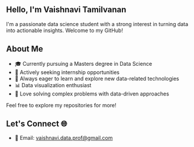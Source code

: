 ## Hello, I'm Vaishnavi Tamilvanan

I'm a passionate data science student with a strong interest in turning data into actionable insights. Welcome to my GitHub!

## About Me
- 🎓 Currently pursuing a Masters degree in Data Science
- 💼 Actively seeking internship opportunities
- 🌱 Always eager to learn and explore new data-related technologies
- 📊 Data visualization enthusiast
- 🧠 Love solving complex problems with data-driven approaches


Feel free to explore my repositories for more!

## Let's Connect 🌐
- 📧 Email: vaishnavi.data.prof@gmail.com
  
<!---
VaishnaviDataScientist/VaishnaviDataScientist is a ✨ special ✨ repository because its `README.md` (this file) appears on your GitHub profile.
You can click the Preview link to take a look at your changes.
--->
